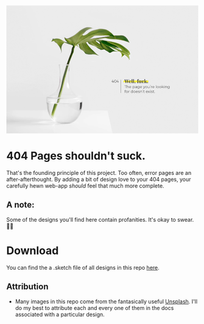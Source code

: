 ![404](./designs/00-desk-plant/desk-plant-cussing.png)

# 404 Pages shouldn't suck.
That's the founding principle of this project.  Too often, error pages are an after-afterthought.  By adding a bit of design love to your 404 pages, your carefully hewn web-app _should_ feel that much more complete.

## A note:
Some of the designs you'll find here contain profanities.  It's okay to swear. 👌🏾


# Download
You can find the a .sketch file of all designs in this repo [here](./404.sketch).


## Attribution
- Many images in this repo come from the fantasically useful [Unsplash](https://unsplash.com).  I'll do my best to attribute each and every one of them in the docs associated with a particular design.